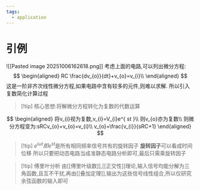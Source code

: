 ```yaml
---
tags:
  - application
---
```


# 引例
![[Pasted image 20251006162618.png]]
考虑上面的电路,可以列出微分方程:
$$
\begin{aligned}
RC \frac{dv_{o}}{dt}+v_{o}=v_{i}\\
\end{aligned}
$$
这是一阶非齐次线性微分方程,如果电路中含有较多的元件,则难以求解.
所以引入复数简化计算过程

>[!tip] 核心思想:将解微分方程转化为复数的代数运算

$$
\begin{aligned}
将v_{i}视为复数,v_{i}=V_{i}e^{ st }\\
则v_{o}亦为复数\\
则微分方程变为:sRCv_{o}+v_{o}=v_{i}\\
v_{o}=\frac{v_{i}}{sRC+1}
\end{aligned}
$$
>[!tip] $e^{ i\omega t }即e^{ st }$是所有相同频率信号共有的旋转因子
>**旋转因子**可以看成时间位移
>所以只要把动态电路当成准静态电路分析即可,最后只需乘旋转因子

>[!tip] 傅里叶分析
>由[[傅里叶级数]],[[正交性]]理论,输入信号均能分解为三角函数,且互不干扰,再由[[叠加定理]],输出为这些信号线性组合,所以仅研究余弦函数的输入即可



